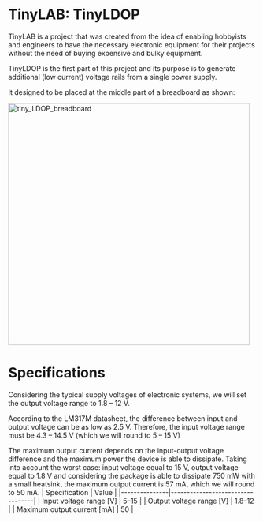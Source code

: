 # TinyLAB: TinyLDOP
TinyLAB is a project that was created from the idea of enabling hobbyists and engineers to have the necessary electronic equipment for their projects without the need of buying expensive and bulky equipment.

TinyLDOP is the first part of this project and its purpose is to generate additional (low current) voltage rails from a single power supply.

It designed to be placed at the middle part of a breadboard as shown:

<img width="490" alt="tiny_LDOP_breadboard" src="https://github.com/user-attachments/assets/f95d3907-ff36-4e7b-826b-2feead970cd0">

# Specifications
Considering the typical supply voltages of electronic systems, we will set the output voltage range to 1.8 – 12 V. 

According to the LM317M datasheet, the difference between input and output voltage can be as low as 2.5 V. Therefore, the input voltage range must be 4.3 – 14.5 V (which we will round to 5 – 15 V)

The maximum output current depends on the input-output voltage difference and the maximum power the device is able to dissipate. Taking into account the worst case: input voltage equal to 15 V, output voltage equal to 1.8 V and considering the package is able to dissipate 750 mW with a small heatsink, the maximum output current is 57 mA, which we will round to 50 mA.
| Specification       | Value                      |
|---------------|----------------------------------|
| Input voltage range [V]  | 5–15 |
| Output voltage range [V]        | 1.8–12  |
| Maximum output current [mA]         | 50  |


